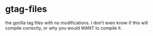# gtag-files
the gorilla tag files with no modifications.
I don't even know if this will compile correctly, or why you would WANT to compile it.
